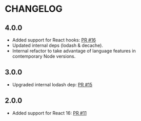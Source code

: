 # CHANGELOG

## 4.0.0

- Added support for React hooks: [PR #16](https://github.com/markfinger/react-render/pull/16)
- Updated internal deps (lodash & decache).
- Internal refactor to take advantage of language features in contemporary Node versions.

## 3.0.0

- Upgraded internal lodash dep: [PR #15](https://github.com/markfinger/react-render/pull/15)

## 2.0.0

- Added support for React 16: [PR #11](https://github.com/markfinger/react-render/pull/11)
